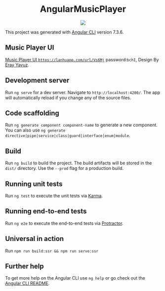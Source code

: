 <h1 align="center">AngularMusicPlayer</h1>

<p align="center"><img src="http://potjm11o0.bkt.clouddn.com/Spotify%20macOS%20Concept%20Stop%20%281%29.png"></p>

This project was generated with [Angular CLI](https://github.com/angular/angular-cli) version 7.3.6.

## Music Player UI

[Music Player UI `https://lanhuapp.com/url/Vs6Mj`](https://lanhuapp.com/url/Vs6Mj) password:`bchI`,
Design By [Eray Yavuz](https://oursketch.com/author/eray-yavuz).

## Development server

Run `ng serve` for a dev server. Navigate to `http://localhost:4200/`. The app will automatically reload if you change any of the source files.

## Code scaffolding

Run `ng generate component component-name` to generate a new component. You can also use `ng generate directive|pipe|service|class|guard|interface|enum|module`.

## Build

Run `ng build` to build the project. The build artifacts will be stored in the `dist/` directory. Use the `--prod` flag for a production build.

## Running unit tests

Run `ng test` to execute the unit tests via [Karma](https://karma-runner.github.io).

## Running end-to-end tests

Run `ng e2e` to execute the end-to-end tests via [Protractor](http://www.protractortest.org/).

## Universal in action

Run `npm run build:ssr && npm run serve:ssr`

## Further help

To get more help on the Angular CLI use `ng help` or go check out the [Angular CLI README](https://github.com/angular/angular-cli/blob/master/README.md).

